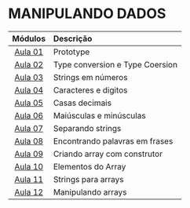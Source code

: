 # MANIPULANDO DADOS

|       Módulos       | Descrição                       |
| :-----------------: | :------------------------------ |
| [Aula 01](./aula01) | Prototype                       |
| [Aula 02](./aula02) | Type conversion e Type Coersion |
| [Aula 03](./aula03) | Strings em números              |
| [Aula 04](./aula04) | Caracteres e digitos            |
| [Aula 05](./aula05) | Casas decimais                  |
| [Aula 06](./aula06) | Maiúsculas e minúsculas         |
| [Aula 07](./aula07) | Separando strings               |
| [Aula 08](./aula08) | Encontrando palavras em frases  |
| [Aula 09](./aula09) | Criando array com construtor    |
| [Aula 10](./aula10) | Elementos do Array              |
| [Aula 11](./aula11) | Strings para arrays             |
| [Aula 12](./aula12) | Manipulando arrays              |
